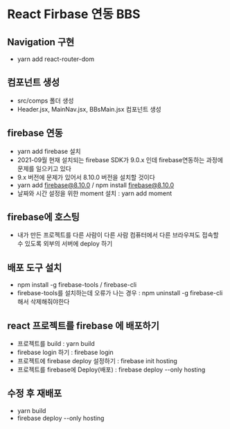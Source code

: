 # React Firbase 연동 BBS

## Navigation 구현

- yarn add react-router-dom

## 컴포넌트 생성

- src/comps 폴더 생성
- Header.jsx, MainNav.jsx, BBsMain.jsx 컴포넌트 생성

## firebase 연동

- yarn add firebase 설치
- 2021-09월 현재 설치되는 firebase SDK가 9.0.x 인데 firebase연동하는 과정에 문제를 일으키고 있다
- 9.x 버전에 문제가 있어서 8.10.0 버전을 설치할 것이다
- yarn add firebase@8.10.0 / npm install firebase@8.10.0
- 날짜와 시간 설정을 위한 moment 설치 : yarn add moment

## firebase에 호스팅

- 내가 만든 프로젝트를 다른 사람이 다른 사람 컴퓨터에서 다른 브라우져도
  접속할 수 있도록 외부의 서버에 deploy 하기

## 배포 도구 설치

- npm install -g firebase-tools / firebase-cli
- firebase-tools를 설치하는데 오류가 나는 경우 :
  npm uninstall -g firebase-cli 해서 삭제해줘야한다

## react 프로젝트를 firebase 에 배포하기

- 프로젝트를 build : yarn build
- firebase login 하기 : firebase login
- 프로젝트에 firebase deploy 설정하기 : firebase init hosting
- 프로젝트를 firebase에 Deploy(배포)
  : firebase deploy --only hosting

## 수정 후 재배포

- yarn build
- firebase deploy --only hosting
